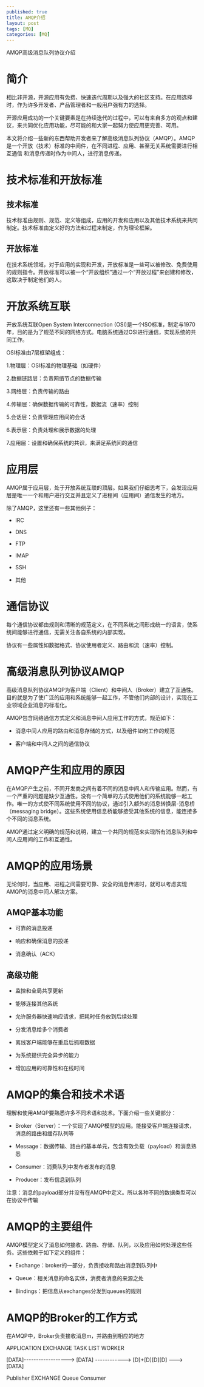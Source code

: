 ```yaml
---
published: true
title: AMQP介绍
layout: post
tags: [MQ]
categories: [MQ]
---
```


AMQP高级消息队列协议介绍

# 简介

相比非开源，开源应用有免费、快速迭代周期以及强大的社区支持。在应用选择时，作为许多开发者、产品管理者和一般用户强有力的选择。

开源应用成功的一个关键要素是在持续迭代的过程中，可以有来自多方的观点和建议，来共同优化应用功能，尽可能的和大家一起努力使应用更完善、可用。

本文将介绍一些新的东西帮助开发者来了解高级消息队列协议（AMQP）。AMQP是一个开放（技术）标准的中间件，在不同进程、应用、甚至无关系统需要进行相互通信
和消息传递时作为中间人，进行消息传递。

# 技术标准和开放标准

## 技术标准

技术标准由规则、规范、定义等组成，应用的开发和应用以及其他技术系统来共同制定。技术标准由定义好的方法和过程来制定，作为理论框架。

## 开放标准

在技术系统领域，对于应用的实现和开发，开放标准是一些可以被修改、免费使用的规则指令。开放标准可以被一个“开放组织”通过一个“开放过程”来创建和修改，这取决于制定他们的人。

# 开放系统互联

开放系统互联Open System Interconnection (OSI)是一个ISO标准，制定与1970年，目的是为了规范不同的网络方式。电脑系统通过OSI进行通信，实现系统的共同工作。

OSI标准由7层框架组成：

1.物理层：OSI标准的物理基础（如硬件）

2.数据链路层：负责网络节点的数据传输

3.网络层：负责传输的路由

4.传输层：确保数据传输的可靠性，数据流（速率）控制

5.会话层：负责管理应用间的会话

6.表示层：负责处理和展示数据的处理

7.应用层：设置和确保系统的共识，来满足系统间的通信

# 应用层

AMQP属于应用层，处于开放系统互联的顶层。如果我们仔细思考下，会发现应用层是唯一一个和用户进行交互并且定义了进程间（应用间）通信发生的地方。

除了AMQP，这里还有一些其他例子：

- IRC

- DNS

- FTP

- IMAP

- SSH

- 其他

# 通信协议

每个通信协议都由规则和清晰的规范定义，在不同系统之间形成统一的语言，使系统间能够进行通信，无需关注各自系统的内部实现。

协议有一些属性如数据格式、协议使用者定义、路由和流（速率）控制。

# 高级消息队列协议AMQP

高级消息队列协议AMQP为客户端（Client）和中间人（Broker）建立了互通性。目的就是为了使广泛的应用和系统能够一起工作，不管他们内部的设计，实现在工业领域企业消息的标准化。

AMQP包含网络通信方式定义和消息中间人应用工作的方式，规范如下：

- 消息中间人应用的路由和消息存储的方式，以及组件如何工作的规范

- 客户端和中间人之间的通信协议

# AMQP产生和应用的原因

在AMQP产生之前，不同开发商之间有着不同的消息中间人和传输应用。然而，有一个严重的问题是缺少互通性。没有一个简单的方式使用他们的系统能够一起工作。唯一的方式使不同系统使用不同的协议，通过引入额外的消息转换层-消息桥（messaging bridge）。这些系统使用信息桥能够接受其他系统的信息，能连接多个不同的消息系统。

AMQP通过定义明确的规范和说明，建立一个共同的规范来实现所有消息队列和中间人应用间的工作和互通性。

# AMQP的应用场景

无论何时，当应用、进程之间需要可靠、安全的消息传递时，就可以考虑实现AMQP的消息中间人解决方案。

## AMQP基本功能

- 可靠的消息投递

- 响应和确保消息的投递

- 消息确认（ACK）

## 高级功能

- 监控和全局共享更新

- 能够连接其他系统

- 允许服务器快速响应请求，把耗时任务放到后续处理

- 分发消息给多个消费者

- 离线客户端能够在重启后抓取数据

- 为系统提供完全异步的能力

- 增加应用的可靠性和在线时间

# AMQP的集合和技术术语

理解和使用AMQP要熟悉许多不同术语和技术。下面介绍一些关键部分：

- Broker（Server）：一个实现了AMQP模型的应用。能接受客户端连接请求，消息的路由和缓存队列等

- Message：数据传输、路由的基本单元，包含有效负载（payload）和消息熟悉

- Consumer：消费队列中发布者发布的消息

- Producer：发布信息到队列

注意：消息的payload部分并没有在AMQP中定义。所以各种不同的数据类型可以在协议中传输

# AMQP的主要组件

AMQP模型定义了消息如何接收、路由、存储、队列，以及应用如何处理这些任务。这些依赖于如下定义的组件：

- Exchange：broker的一部分，负责接收和路由消息到队列中

- Queue：相关消息的命名实体，消费者消息的来源之处

- Bindings：把信息从exchanges分发到queues的规则

# AMQP的Broker的工作方式

在AMQP中，Broker负责接收消息m，并路由到相应的地方

APPLICATION              EXCHANGE            TASK LIST         WORKER

[DATA]------------------> [DATA] ------------> [D]+[D][D][D] --->  [DATA]
   
Publisher                EXCHANGE             Queue             Consumer
 
 
